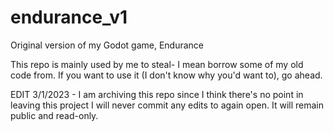 # endurance_v1
Original version of my Godot game, Endurance

This repo is mainly used by me to steal- I mean borrow some of my old code from. If you want to use it (I don't know why you'd want to), go ahead.

EDIT 3/1/2023 - I am archiving this repo since I think there's no point in leaving this project I will never commit any edits to again open. It will remain public and read-only.
